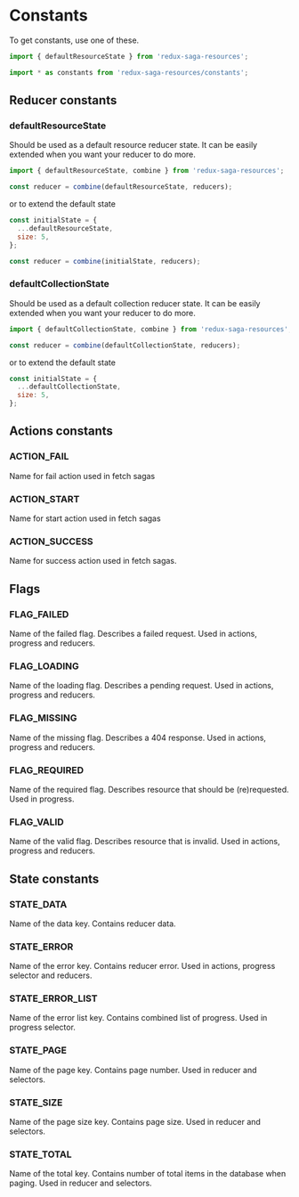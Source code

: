 # Constants

To get constants, use one of these.

```javascript
import { defaultResourceState } from 'redux-saga-resources';
```

```javascript
import * as constants from 'redux-saga-resources/constants';
```

## Reducer constants

### defaultResourceState

Should be used as a default resource reducer state. It can be easily extended when you want your reducer to do more.

```javascript
import { defaultResourceState, combine } from 'redux-saga-resources';
```

```javascript
const reducer = combine(defaultResourceState, reducers);
```

or to extend the default state

```javascript
const initialState = {
  ...defaultResourceState,
  size: 5,
};

const reducer = combine(initialState, reducers);
```

### defaultCollectionState

Should be used as a default collection reducer state. It can be easily extended when you want your reducer to do more.

```javascript
import { defaultCollectionState, combine } from 'redux-saga-resources';
```

```javascript
const reducer = combine(defaultCollectionState, reducers);
```

or to extend the default state

```javascript
const initialState = {
  ...defaultCollectionState,
  size: 5,
};
```

## Actions constants

### ACTION_FAIL

Name for fail action used in fetch sagas

### ACTION_START

Name for start action used in fetch sagas

### ACTION_SUCCESS

Name for success action used in fetch sagas.

## Flags

### FLAG_FAILED

Name of the failed flag. Describes a failed request. Used in actions, progress and reducers.

### FLAG_LOADING

Name of the loading flag. Describes a pending request. Used in actions, progress and reducers.

### FLAG_MISSING

Name of the missing flag. Describes a 404 response. Used in actions, progress and reducers.

### FLAG_REQUIRED

Name of the required flag. Describes resource that should be (re)requested. Used in progress.

### FLAG_VALID

Name of the valid flag. Describes resource that is invalid. Used in actions, progress and reducers.


## State constants

### STATE_DATA

Name of the data key. Contains reducer data.

### STATE_ERROR

Name of the error key. Contains reducer error. Used in actions, progress selector and reducers.

### STATE_ERROR_LIST

Name of the error list key. Contains combined list of progress. Used in progress selector.

### STATE_PAGE

Name of the page key. Contains page number. Used in reducer and selectors.

### STATE_SIZE

Name of the page size key. Contains page size. Used in reducer and selectors.

### STATE_TOTAL

Name of the total key. Contains number of total items in the database when paging. Used in reducer and selectors.
